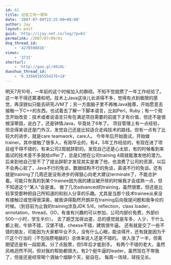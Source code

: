 ```yaml
---
id: 61
title: 记在工作一周年
date: '2007-07-09T23:25:00+08:00'
author: Jay
layout: post
guid: 'http://ijay.net.cn/log/?p=61'
permalink: /2007/07/09/61
dsq_thread_id:
    - '4270598816'
views:
    - '3715'
shorturl:
    - 'http://goo.gl/40iHL'
duoshuo_thread_id:
    - '6.3356016555427E+18'
---
```


明天7月10号，一年前的这个时候加入的群硕。不知不觉就攒了一年工作经验了。
这一年干得还算凑和吧。技术上Java这块儿长进得不多，觉得有点到极限的感觉，再深貌似只能去研究JVM了；另一方面脑子里不再唯Java独尊，开始愿意去接触一下C++的东西，也试着去了解一下脚本语言，比如Perl，Ruby；有一个观念开始改变：技术或者说语言只有在满足项目需要的前提下才有价值，但还不是很根深蒂固，说白了，还是钟情Java，毕竟处了6年了。
项目管理上有一点经验，但总得来说还是门外汉，发觉自己还是比较适合走纯技术的路线。但有一点有了比较大的进步，就是care teamwork，care人。
今年年后开始面试，开始做trainer。其中接触了很多人，有刚毕业的，有4，5年工作经验的，有现在进了项目组干得不错的，有来公司2周就辞职的。发现自己还是心太软，有的时候看到来面试的技术差不多就给offer了，总是幻想在公司training 4周就能激发他的潜力。后来到他自己受不了了提出辞职才发现其实是害了他，也浪费了公司的资源，以后不会再心软了，Java不行的免谈，数据结构不行的免谈，英语不行的免谈。还有就是training了几周还是没有进步的得狠心向老大建议terminate了，不能总护着。可能只有真的到某个trainee因为我的建议被开除的时候我才会成熟一点，但不知道这个“某人”会是谁。
做了几次advanced的training，虽然很累，但还是比较享受那种把自己所知道的和别人分享的乐趣。尤其是当那个技术trainee从来没有接触过或觉得很深奥，被我讲得豁然开朗并在training后向我提问题和我争论的时候。（到目前为止我的training涉及JDK 5/6，reflection，class loader，annotation，thread，OO，有谁有兴趣的可以参加，公司内部价免费，外部价500一小时，学生半价）。
去了趟芝加哥出差，总的感觉就是车多，人少，干什么都上税，牛排不错，汉堡不错，cheese不错，建筑很牛逼。
还有就是交了一些不错的朋友，可能因为大家都毕业不久，没有什么心眼，能谈得开，还有就是因为干IT这个行当的（不包括攒电脑的）总体来说人还是不错的。
收入涨了一半，但离期望还是有一段距离。分了点股票，但5年后才能到手。
有两个不错的老大，虽然风格迥然不同，但对我的帮助都很大。有2个挺牛逼的leader，虽然现在不带我了，但是还是经常喝个酒抽个烟聊个天，挺自在。
每周一场球，球技见长。